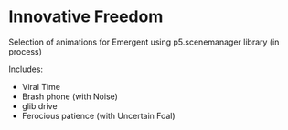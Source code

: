 # Innovative Freedom

Selection of animations for Emergent using p5.scenemanager library (in process)

Includes:

- Viral Time
- Brash phone (with Noise)
- glib drive
- Ferocious patience (with Uncertain Foal)